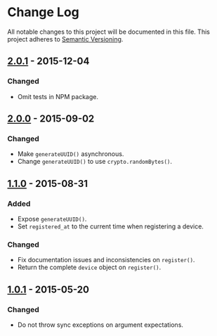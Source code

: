 # Change Log

All notable changes to this project will be documented in this file.
This project adheres to [Semantic Versioning](http://semver.org/).

## [2.0.1] - 2015-12-04

### Changed

- Omit tests in NPM package.

## [2.0.0] - 2015-09-02

### Changed

- Make `generateUUID()` asynchronous.
- Change `generateUUID()` to use `crypto.randomBytes()`.

## [1.1.0] - 2015-08-31

### Added

- Expose `generateUUID()`.
- Set `registered_at` to the current time when registering a device.

### Changed

- Fix documentation issues and inconsistencies on `register()`.
- Return the complete `device` object on `register()`.

## [1.0.1] - 2015-05-20

### Changed
- Do not throw sync exceptions on argument expectations.

[2.0.1]: https://github.com/resin-io/resin-register-device/compare/v2.0.0...v2.0.1
[2.0.0]: https://github.com/resin-io/resin-register-device/compare/v1.1.0...v2.0.0
[1.1.0]: https://github.com/resin-io/resin-register-device/compare/v1.0.1...v1.1.0
[1.0.1]: https://github.com/resin-io/resin-register-device/compare/v1.0.0...v1.0.1

